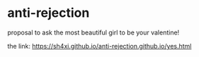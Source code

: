 # anti-rejection
proposal to ask the most beautiful girl to be your valentine!

the link: https://sh4xi.github.io/anti-rejection.github.io/yes.html
